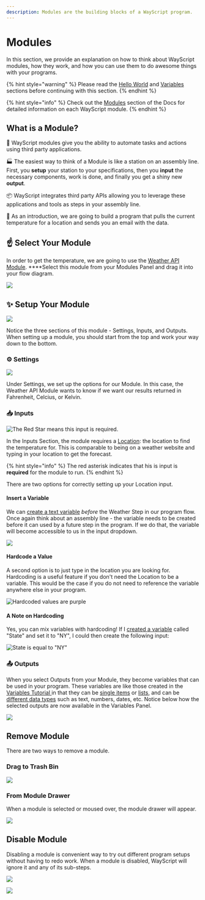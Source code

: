```yaml
---
description: Modules are the building blocks of a WayScript program.
---
```


# Modules

In this section, we provide an explanation on how to think about WayScript modules, how they work, and how you can use them to do awesome things with your programs.

{% hint style="warning" %}
Please read the [Hello World](hello-world.md) and [Variables](variables.md) sections before continuing with this section.
{% endhint %}

{% hint style="info" %}
Check out the [Modules](../library/modules/) section of the Docs for detailed information on each WayScript module.
{% endhint %}

## What is a Module?

🤖 WayScript modules give you the ability to automate tasks and actions using third party applications.

🏭 The easiest way to think of a Module is like a station on an assembly line. First, you **setup** your station to your specifications, then you **input** the necessary components, work is done, and finally you get a shiny new **output**.

📦 WayScript integrates third party APIs allowing you to leverage these applications and tools as steps in your assembly line.

📧 As an introduction, we are going to build a program that pulls the current temperature for a location and sends you an email with the data.  

## ☝ Select Your Module

In order to get the temperature, we are going to use the [Weather API Module](../library/modules/weather-api.md). ****Select this module from your Modules Panel and drag it into your flow diagram. 

![](../.gitbook/assets/screenshot-2019-07-16-12.30.41.png)

## ✨ Setup Your Module

![](../.gitbook/assets/screenshot-2019-07-16-12.58.33.png)

Notice the three sections of this module - Settings, Inputs, and Outputs. When setting up a module, you should start from the top and work your way down to the bottom. 

### ⚙ Settings

![](../.gitbook/assets/screenshot-2019-07-16-12.59.51.png)

Under Settings, we set up the options for our Module. In this case, the Weather API Module wants to know if we want our results returned in Fahrenheit, Celcius, or Kelvin.

### 📥 Inputs

![The Red Star means this input is required.](../.gitbook/assets/screenshot-2019-07-16-13.07.21.png)

In the Inputs Section, the module requires a [Location](../library/modules/weather-api.md#inputs): the location to find the temperature for. This is comparable to being on a weather website and typing in your location to get the forecast. 

{% hint style="info" %}
The red asterisk indicates that his is input is **required** for the module to run.
{% endhint %}

There are two options for correctly setting up your Location input.

#### Insert a Variable

We can [create a text variable](variables.md) _before_ the Weather Step in our program flow. Once again think about an assembly line - the variable needs to be created before it can used by a future step in the program. If we do that, the variable will become accessible to us in the input dropdown. 

![](../.gitbook/assets/screenshot-2019-07-16-13.05.53.png)

#### Hardcode a Value

A second option is to just type in the location you are looking for. Hardcoding is a useful feature if you don't need the Location to be a variable. This would be the case if you do not need to reference the variable anywhere else in your program. 

![Hardcoded values are purple](../.gitbook/assets/screenshot-2019-07-16-13.12.18.png)

#### A Note on Hardcoding

Yes, you can mix variables with hardcoding! If I [created a variable](variables.md) called "State" and set it to "NY", I could then create the following input:

![State is equal to &quot;NY&quot;](../.gitbook/assets/screenshot-2019-07-16-13.14.05.png)

### 📤 Outputs

When you select Outputs from your Module, they become variables that can be used in your program. These variables are like those created in the [Variables Tutorial ](variables.md)in that they can be [single items](variables.md#single-item) or [lists](variables.md#lists), and can be [different data types](variables.md#variable-types) such as text, numbers, dates, etc. Notice below how the selected outputs are now available in the Variables Panel.

![](../.gitbook/assets/screenshot-2019-07-16-13.21.13.png)

## Remove Module

There are two ways to remove a module.

### Drag to Trash Bin

![](../.gitbook/assets/screen-shot-2019-07-26-at-1.42.13-pm.png)

### From Module Drawer

When a module is selected or moused over, the module drawer will appear.

![](../.gitbook/assets/screen-shot-2019-07-26-at-1.48.34-pm.png)

## Disable Module

Disabling a module is convenient way to try out different program setups without having to redo work. When a module is disabled, WayScript will ignore it and any of its sub-steps.

![](../.gitbook/assets/screen-shot-2019-07-26-at-1.58.31-pm.png)

![](../.gitbook/assets/screen-shot-2019-07-26-at-2.07.55-pm.png)

